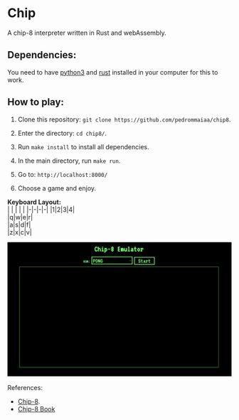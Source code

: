 # Chip 

A chip-8 interpreter written in Rust and webAssembly.


## Dependencies:

You need to have [python3](https://www.python.org/downloads/) and 
[rust](https://www.rust-lang.org/tools/install) installed in your computer for this to work.

## How to play: 

1. Clone this repository: `git clone https://github.com/pedrommaiaa/chip8`.

2. Enter the directory: `cd chip8/`.

3. Run `make install` to install all dependencies. 

4. In the main directory, run `make run`.

5. Go to: `http://localhost:8000/`

6. Choose a game and enjoy.

**Keyboard Layout:**  
| | | | |
|-|-|-|-|
|1|2|3|4|  
|q|w|e|r|  
|a|s|d|f|  
|z|x|c|v|  

![](./game-screen.png)  


References:
- [Chip-8](http://devernay.free.fr/hacks/chip8/C8TECH10.HTM). 
- [Chip-8 Book](https://github.com/aquova/chip8-book/releases) 
